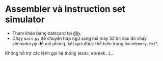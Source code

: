 # Assembler và Instruction set simulator
- Tham khảo bảng datacard tại <a href="https://www.cs.sfu.ca/~ashriram/Courses/CS295/assets/notebooks/RISCV/RISCV_CARD.pdf" target="_blank" rel="noopener noreferrer">đây</a>.
- Chạy `main.py` để chuyển hợp ngữ sang mã máy 32 bit sau đó chạy *simulator.py* để mô phỏng, kết quả được thể hiện trong `DataMemory.txt`*.

Không hỗ trợ các lệnh gọi hệ thống (ecall, ebreak...)_.
